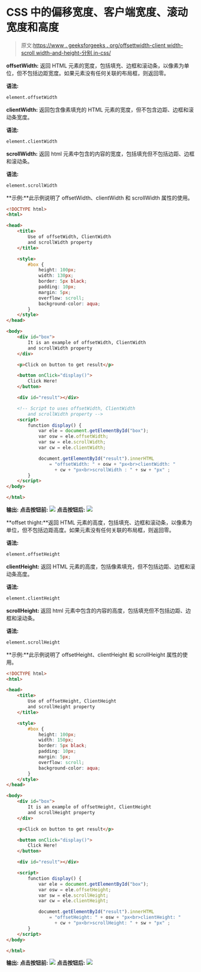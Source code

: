 # CSS 中的偏移宽度、客户端宽度、滚动宽度和高度

> 原文:[https://www . geeksforgeeks . org/offsettwidth-client width-scroll width-and-height-分别 in-css/](https://www.geeksforgeeks.org/offsetwidth-clientwidth-scrollwidth-and-height-respectively-in-css/)

**offsetWidth:** 返回 HTML 元素的宽度，包括填充、边框和滚动条，以像素为单位，但不包括边距宽度。如果元素没有任何关联的布局框，则返回零。

**语法:**

```html
element.offsetWidth
```

**clientWidth:** 返回包含像素填充的 HTML 元素的宽度，但不包含边距、边框和滚动条宽度。

**语法:**

```html
element.clientWidth
```

**scrollWidth:** 返回 html 元素中包含的内容的宽度，包括填充但不包括边距、边框和滚动条。

**语法:**

```html
element.scrollWidth
```

**示例:**此示例说明了 offsetWidth、clientWidth 和 scrollWidth 属性的使用。

```html
<!DOCTYPE html>
<html>

<head>
    <title>
        Use of offsetWidth, ClientWidth
        and scrollWidth property
    </title>

    <style>
        #box {
            height: 100px;
            width: 130px;
            border: 5px black;
            padding: 10px;
            margin: 5px;
            overflow: scroll; 
            background-color: aqua;
        }
    </style>
</head>

<body>
    <div id="box">
        It is an example of offsetWidth, ClientWidth
        and scrollWidth property
    </div>

    <p>Click on button to get result</p>

    <button onClick="display()">
        Click Here!
    </button> 

    <div id="result"></div>

    <!-- Script to uses offsetWidth, ClientWidth
        and scrollWidth property -->
    <script>
        function display() {
            var ele = document.getElementById("box");
            var osw = ele.offsetWidth;
            var sw = ele.scrollWidth;
            var cw = ele.clientWidth;

            document.getElementById("result").innerHTML
                = "offsetWidth: " + osw + "px<br>clientWidth: "
                  + cw + "px<br>scrollWidth : " + sw + "px" ;
        }
    </script>
</body>

</html>                    
```

**输出:**
**点击按钮前:**
![](img/d7e96b559a5eef08848506fb398eeb2b.png)
**点击按钮后:**
![](img/c0ed7ffb8037abda78a5184e0c36d47b.png)

**offset thight:**返回 HTML 元素的高度，包括填充、边框和滚动条，以像素为单位，但不包括边距高度。如果元素没有任何关联的布局框，则返回零。

**语法:**

```html
element.offsetHeight
```

**clientHeight:** 返回 HTML 元素的高度，包括像素填充，但不包括边距、边框和滚动条高度。

**语法:**

```html
element.clientHeight
```

**scrollHeight:** 返回 html 元素中包含的内容的高度，包括填充但不包括边距、边框和滚动条。

**语法:**

```html
element.scrollHeight
```

**示例:**此示例说明了 offsetHeight、clientHeight 和 scrollHeight 属性的使用。

```html
<!DOCTYPE html>
<html>

<head>
    <title>
        Use of offsetHeight, ClientHeight
        and scrollHeight property
    </title>

    <style>
        #box {
            height: 100px;
            width: 150px;
            border: 5px black;
            padding: 10px;
            margin: 5px;
            overflow: scroll; 
            background-color: aqua;
        }
    </style>
</head>

<body>
    <div id="box">
        It is an example of offsetHeight, ClientHeight
        and scrollHeight property
    </div>

    <p>Click on button to get result</p>

    <button onClick="display()">
        Click Here!
    </button> 

    <div id="result"></div>

    <script>
        function display() {
            var ele = document.getElementById("box");
            var osw = ele.offsetHeight;
            var sw = ele.scrollHeight;
            var cw = ele.clientHeight;

            document.getElementById("result").innerHTML
                = "offsetHeight: " + osw + "px<br>clientHeight: "
                  + cw + "px<br>scrollHeight: " + sw + "px" ;
        }
    </script>
</body>

</html>                    
```

**输出:**
**点击按钮前:**
![](img/9782c962eef72b9bce25529039cb76f1.png)
**点击按钮后:**
![](img/d075dbed60bed63add30f920f663fb75.png)